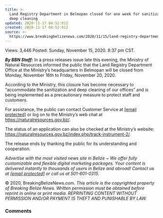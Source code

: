 ```yaml
---
title: >-
  Land Registry Department in Belmopan closed for one week for sanitization and
  deep cleaning
updated: 2020-11-17 04:52:01Z
created: 2020-11-17 04:52:01Z
source: >-
  https://www.breakingbelizenews.com/2020/11/15/land-registry-department-in-belmopan-closed-for-one-week-for-sanitization-and-deep-cleaning/
---
```


Views:  3,446
Posted: Sunday, November 15, 2020. 8:37 pm CST.

***By BBN Staff:*** In a press releases issue late this evening, the Ministry of Natural Resources informed the public that the Land Registry Department Office at the Ministry’s headquarters in Belmopan will be closed from Monday, November 16th to Friday, November 20, 2020.

According to the Ministry, this closure has become necessary to “accommodate the sanitization and deep cleaning of our offices” and is being implemented as a precautionary measure to protect staff and customers.

For assistance, the public can contact Customer Service at [[email protected]](https://www.breakingbelizenews.com/cdn-cgi/l/email-protection) or log on to the Ministry’s web chat at https://naturalresources.gov.bz/.

The status of an application can also be checked at the Ministry’s website: https://naturalresources.gov.bz/index.php/track-instrument-2/.

The release ends by thanking the public for its understanding and cooperation.

*Аdvеrtіѕе wіth thе most visited news site in Веlіzе ~ Wе оffеr fullу сuѕtоmіzаblе аnd flехіblе dіgіtаl mаrkеtіng расkаgеѕ. Yоur соntеnt іѕ dеlіvеrеd іnѕtаntlу tо thоuѕаndѕ оf uѕеrѕ іn Веlіzе аnd аbrоаd! Соntасt uѕ аt [[email protected]](https://www.breakingbelizenews.com/cdn-cgi/l/email-protection) оr саll uѕ аt 501-601-0315.*

© 2020, BreakingBelizeNews.com. *This article is the copyrighted property of Breaking Belize News. Written permission must be obtained before reprint in online or print media. REPRINTING CONTENT WITHOUT PERMISSION AND/OR PAYMENT IS THEFT AND PUNISHABLE BY LAW.*

### Comments